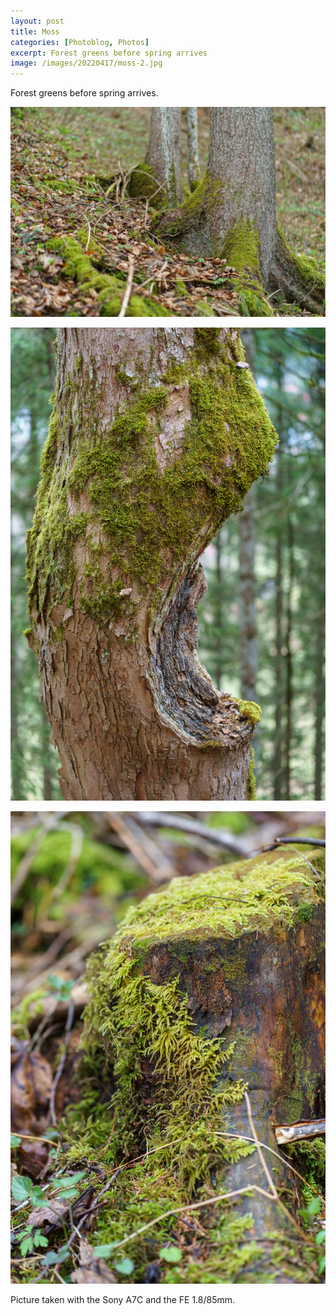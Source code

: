 ```yaml
---
layout: post
title: Moss
categories: [Photoblog, Photos]
excerpt: Forest greens before spring arrives
image: /images/20220417/moss-2.jpg
---
```


Forest greens before spring arrives.
 

![Forest Moss](../images/20220417/moss-1.jpg)

![Forest Moss](../images/20220417/moss-2.jpg)

![Forest Moss](../images/20220417/moss-3.jpg)


Picture taken with the Sony A7C and the FE 1.8/85mm.
